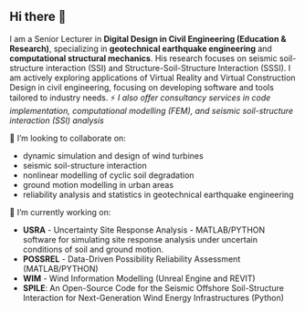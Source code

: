 ## Hi there 👋

I am a Senior Lecturer in **Digital Design in Civil Engineering (Education & Research)**, specializing in **geotechnical earthquake engineering** and **computational structural mechanics**. His research focuses on seismic soil-structure interaction (SSI) and Structure-Soil-Structure Interaction (SSSI).
I am actively exploring applications of Virtual Reality and Virtual Construction Design in civil engineering, focusing on developing software and tools tailored to industry needs. ⚡  _I also offer consultancy services in code implementation, computational modelling (FEM), and seismic soil-structure interaction (SSI) analysis_

 👯 I’m looking to collaborate on:
   + dynamic simulation and design of wind turbines
   + seismic soil-structure interaction
   + nonlinear modelling of cyclic soil degradation
   + ground motion modelling in urban areas
   + reliability analysis and statistics in geotechnical earthquake engineering

 🔭 I’m currently working on:
   + **USRA** - Uncertainty Site Response Analysis - MATLAB/PYTHON software for simulating site response analysis under uncertain conditions of soil and ground motion.
   + **POSSREL** - Data-Driven Possibility Reliability Assessment (MATLAB/PYTHON)
   + **WIM** - Wind Information Modelling (Unreal Engine and REVIT)
   + **SPILE**: An Open-Source Code for the Seismic Offshore Soil-Structure Interaction for Next-Generation Wind Energy Infrastructures (Python)

<!--
**AntroxEV/AntroxEV** is a ✨ _special_ ✨ repository because its `README.md` (this file) appears on your GitHub profile.

Here are some ideas to get you started:

- 🔭 I’m currently working on ...
- 🌱 I’m currently learning ...
- 
- 🤔 I’m looking for help with ...
- 💬 Ask me about ...
- 📫 How to reach me: ...
- 😄 Pronouns: ...
- ⚡ Fun fact: ...
-->

